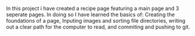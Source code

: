 In this project i have created a recipe page featuring a main page and 3 seperate pages. In doing so I have learned the basics of: Creating the foundations of a page, Inputing images and sorting file directories, writing out a clear path for the computer to read, and commiting and pushing to git.